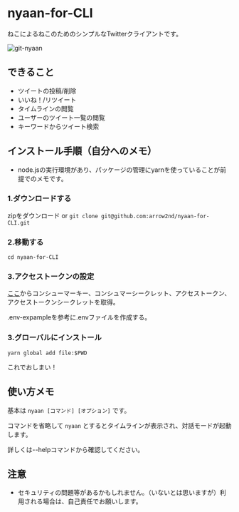 # nyaan-for-CLI

ねこによるねこのためのシンプルなTwitterクライアントです。

![git-nyaan](https://user-images.githubusercontent.com/44780846/84656398-94ae1280-af4d-11ea-8c63-f7291ce09748.gif)

## できること
- ツイートの投稿/削除
- いいね！/リツイート
- タイムラインの閲覧
- ユーザーのツイート一覧の閲覧
- キーワードからツイート検索

## インストール手順（自分へのメモ）
- node.jsの実行環境があり、パッケージの管理にyarnを使っていることが前提でのメモです。

### 1.ダウンロードする

zipをダウンロード or ```git clone git@github.com:arrow2nd/nyaan-for-CLI.git```

### 2.移動する

```cd nyaan-for-CLI```

### 3.アクセストークンの設定

[ここ](https://developer.twitter.com/en/apps)からコンシューマーキー、コンシュマーシークレット、アクセストークン、アクセストークンシークレットを取得。

.env-expampleを参考に.envファイルを作成する。

### 3.グローバルにインストール

```yarn global add file:$PWD ``` 

これでおしまい！

## 使い方メモ

基本は ```nyaan [コマンド] [オプション]``` です。

コマンドを省略して ```nyaan``` とするとタイムラインが表示され、対話モードが起動します。

詳しくは--helpコマンドから確認してください。

## 注意
- セキュリティの問題等があるかもしれません。（いないとは思いますが）利用される場合は、自己責任でお願いします。
